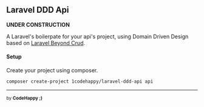 ## Laravel DDD Api

**UNDER CONSTRUCTION**

A Laravel's boilerpate for your api's project, using Domain Driven Design based on [Laravel Beyond Crud](https://laravel-beyond-crud.com/).

#### Setup

Create your project using composer.

```bash
composer create-project 1codehappy/laravel-ddd-api api
```

---

<sub>by **CodeHappy ;)**</sub>